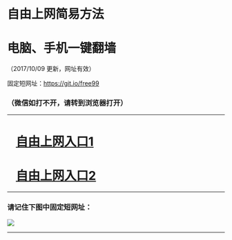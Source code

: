 ﻿# 自由上网简易方法

# 电脑、手机一键翻墙

（2017/10/09 更新，网址有效）

固定短网址：https://git.io/free99

### （微信如打不开，请转到浏览器打开）


***





# &nbsp;&nbsp; <a href="http://ft434519368.fwq-tz-1001.info/fwqtz01.html?t=10090014417 " target="_blank">自由上网入口1</a>
# &nbsp;&nbsp; <a href="http://ft317158280.fwq-tz-1002.info/fwqtz02.html?t=10090013531 " target="_blank">自由上网入口2</a>
***

### 请记住下图中固定短网址：

<img src="https://s3-us-west-2.amazonaws.com/fwq-1001/yjfq-20170905okok.png" /> 


***

